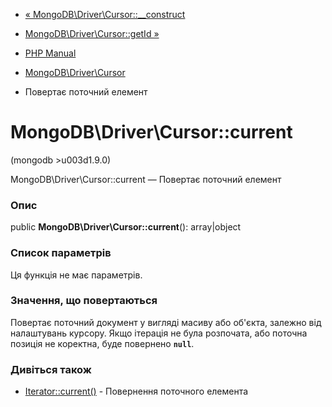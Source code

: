 - [«
MongoDB\Driver\Cursor::\_\_construct](mongodb-driver-cursor.construct.md)
- [MongoDB\Driver\Cursor::getId »](mongodb-driver-cursor.getid.md)

- [PHP Manual](index.md)
- [MongoDB\Driver\Cursor](class.mongodb-driver-cursor.md)
- Повертає поточний елемент

# MongoDB\Driver\Cursor::current

(mongodb \>u003d1.9.0)

MongoDB\Driver\Cursor::current — Повертає поточний елемент

### Опис

public **MongoDB\Driver\Cursor::current**(): array\|object

### Список параметрів

Ця функція не має параметрів.

### Значення, що повертаються

Повертає поточний документ у вигляді масиву або об'єкта, залежно від
налаштувань курсору. Якщо ітерація не була розпочата, або поточна позиція не
коректна, буде повернено **`null`**.

### Дивіться також

- [Iterator::current()](iterator.current.md) - Повернення поточного
елемента
